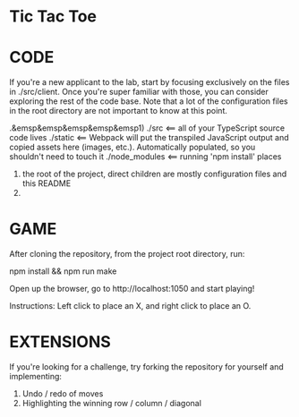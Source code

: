# Tic Tac Toe

# CODE

If you're a new applicant to the lab, start by focusing exclusively on
the files in ./src/client. Once you're super familiar with those, you can
consider exploring the rest of the code base. Note that a lot of the configuration
files in the root directory are not important to know at this point.

.&emsp&emsp&emsp&emsp&emsp1)
    ./src                   <== all of your TypeScript source code lives
    ./static                <== Webpack will put the transpiled JavaScript output and copied assets here (images, etc.). Automatically populated, so you shouldn't need to touch it
    ./node_modules          <== running 'npm install' places

1) the root of the project, direct children are mostly configuration files and this README
2) 

# GAME

After cloning the repository, from the project root directory, run:

npm install && npm run make

Open up the browser, go to http://localhost:1050 and start playing!

Instructions: Left click to place an X, and right click to place an O.

# EXTENSIONS

If you're looking for a challenge, try forking the repository for yourself and implementing:
1) Undo / redo of moves
2) Highlighting the winning row / column / diagonal
